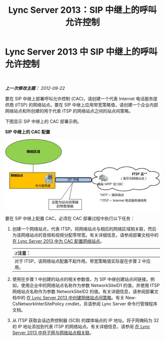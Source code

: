 ﻿---
title: Lync Server 2013：SIP 中继上的呼叫允许控制
TOCTitle: SIP 中继上的呼叫允许控制
ms:assetid: 7eada098-3d47-4be2-839f-8f87d582efe8
ms:mtpsurl: https://technet.microsoft.com/zh-cn/library/Gg398632(v=OCS.15)
ms:contentKeyID: 49313388
ms.date: 05/19/2016
mtps_version: v=OCS.15
ms.translationtype: HT
---

# Lync Server 2013 中 SIP 中继上的呼叫允许控制

 

_**上一次修改主题：** 2012-09-22_

要在 SIP 中继上部署呼叫允许控制 (CAC)，请创建一个代表 Internet 电话服务提供商 (ITSP) 的网络站点。要在 SIP 中继上应用带宽策略值，请创建一个企业内部网络站点和所创建的用于代表 ITSP 的网络站点之间的站点间策略。

下图显示 SIP 中继上的 CAC 部署示例。

**SIP 中继上的 CAC 配置**

![呼叫允许控制 SIP 中继图](images/Gg398632.276c0d8f-1dd5-4883-8499-c202399ddbe9(OCS.15).jpg "呼叫允许控制 SIP 中继图")

要在 SIP 中继上配置 CAC，必须在 CAC 部署过程中执行以下任务：

1.  创建一个网络站点，代表 ITSP。将网络站点与相应的网络区域相关联，然后为该网络站点的音频和视频分配零带宽。有关详细信息，请参阅部署文档中的 [在 Lync Server 2013 中为 CAC 配置网络站点](lync-server-2013-configure-network-sites-for-cac.md)。
    
    <table>
    <thead>
    <tr class="header">
    <th><img src="images/Dn783119.note(OCS.15).gif" title="note" alt="note" />注意：</th>
    </tr>
    </thead>
    <tbody>
    <tr class="odd">
    <td>对于 ITSP，该网络站点配置不起作用。带宽策略值实际是在步骤 2 中应用。</td>
    </tr>
    </tbody>
    </table>


2.  使用在步骤 1 中创建的站点的相关参数值，为 SIP 中继创建站点间链接。例如，使用企业中的网络站点名称作为参数 NetworkSiteID1 的值，并使用 ITSP 网络站点名称作为参数 NetworkSiteID2 的值。有关详细信息，请参阅部署文档中的 [在 Lync Server 2013 中创建网络站点间策略](lync-server-2013-create-network-intersite-policies.md)。有关 New-CsNetworkInterSitePolicy cmdlet，另请参阅 Lync Server 命令行管理程序文档。

3.  从 ITSP 获取会话边界控制器 (SCB) 的媒体端点的 IP 地址。将子网掩码为 32 的 IP 地址添加到代表 ITSP 的网络站点。有关详细信息，请参阅 [在 Lync Server 2013 中将子网与网络站点相关联](lync-server-2013-associate-a-subnet-with-a-network-site.md)。

